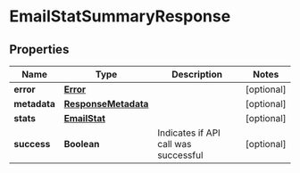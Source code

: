 
# EmailStatSummaryResponse

## Properties
Name | Type | Description | Notes
------------ | ------------- | ------------- | -------------
**error** | [**Error**](Error.md) |  |  [optional]
**metadata** | [**ResponseMetadata**](ResponseMetadata.md) |  |  [optional]
**stats** | [**EmailStat**](EmailStat.md) |  |  [optional]
**success** | **Boolean** | Indicates if API call was successful |  [optional]



